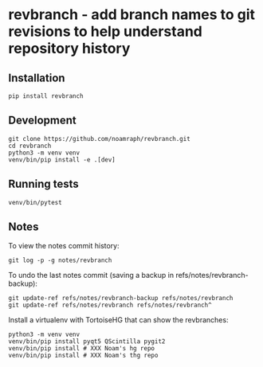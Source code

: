 # revbranch - add branch names to git revisions to help understand repository history

## Installation

```
pip install revbranch
```

## Development

```
git clone https://github.com/noamraph/revbranch.git
cd revbranch
python3 -m venv venv
venv/bin/pip install -e .[dev]
```


## Running tests

```
venv/bin/pytest
```

## Notes

To view the notes commit history:

```
git log -p -g notes/revbranch
```

To undo the last notes commit (saving a backup in refs/notes/revbranch-backup):

```
git update-ref refs/notes/revbranch-backup refs/notes/revbranch
git update-ref refs/notes/revbranch refs/notes/revbranch^
```

Install a virtualenv with TortoiseHG that can show the revbranches:

```
python3 -m venv venv
venv/bin/pip install pyqt5 QScintilla pygit2
venv/bin/pip install # XXX Noam's hg repo
venv/bin/pip install # XXX Noam's thg repo
```